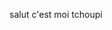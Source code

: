 salut c'est moi tchoupi
<!---
I am a law student based in France with an interest in technology, finance, and politics. In addition to my studies, I am currently learning to develop in Java, with a focus on video game development, managing databases in MySQL, and setting up dedicated server hosting.

I am also a political consultant for a conservative party, where I help with social media communication to promote audience growth.

Outside of my academic and political pursuits, I am a passionate investor, always on the lookout for new opportunities to grow my wealth. I have completed courses on financial analysis and have invested in both stocks and startups.

Feel free to contact me at maelpapailhou@gmail.com or follow me on Instagram @maelpapailhou.


- 👋 Hi, I’m @maelpapailhou
- 👀 I’m interested in ...
- 🌱 I’m currently learning ...
- 💞️ I’m looking to collaborate on ...
- 📫 How to reach me ...



maelpapailhou/maelpapailhou is a ✨ special ✨ repository because its `README.md` (this file) appears on your GitHub profile.
You can click the Preview link to take a look at your changes.
--->
